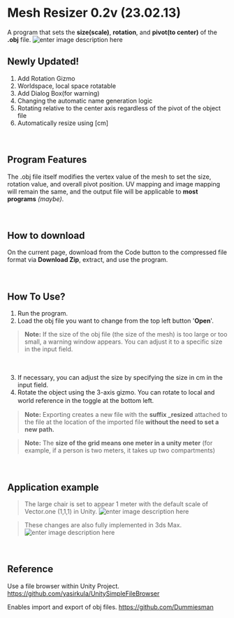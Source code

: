 
# Mesh Resizer 0.2v (23.02.13)
A program that sets the **size(scale)**, **rotation**, and **pivot(to center)** of the **.obj** file.
![enter image description here](https://drive.google.com/uc?export=view&id=1IYhnw9Sz-7lfkFfvnsVb4V-sbScF9gu0)

## Newly Updated!

 1. Add Rotation Gizmo 
 2. Worldspace, local space rotatable 
 3. Add Dialog Box(for warning)
 4. Changing the automatic name generation logic
 5. Rotating relative to the center axis regardless of the pivot of the object file
 6. Automatically resize using [cm]

  ㅤ

## Program Features

The .obj file itself modifies the vertex value of the mesh to set the size, rotation value, and overall pivot position.
UV mapping and image mapping will remain the same, and the output file will be applicable to **most programs**  *(maybe)*.

ㅤ

## How to download

On the current page, download from the Code button to the compressed file format via **Download Zip**, extract, and use the program.

ㅤ

## How To Use?

1. Run the program.  
2. Load the obj file you want to change from the top left button '**Open**'.
>  **Note:** If the size of the obj file (the size of the mesh) is too large or too small, a warning window appears. You can adjust it to a specific size in the input field.

ㅤ

3. If necessary, you can adjust the size by specifying the size in cm in the input field.
4. Rotate the object using the 3-axis gizmo. You can rotate to local and world reference in the toggle at the bottom left.
ㅤ
ㅤ

>  **Note:** Exporting creates a new file with the **suffix _resized** attached to the file at the location of the imported file **without the need to set a new path.**

>  **Note:** The **size of the grid means one meter in a unity meter** (for example, if a person is two meters, it takes up two compartments)

ㅤ

## Application example
> The large chair is set to appear 1 meter with the default scale of Vector.one (1,1,1) in Unity.
![enter image description here](https://drive.google.com/uc?id=1uR2ZJV-Lq8RLUFLhmIawyBd21O0TGRza)

> These changes are also fully implemented in 3ds Max.
![enter image description here](https://drive.google.com/uc?id=1vz0LRepQJGgpjDebLMGo34-4gGf9dmtE)

ㅤ

## Reference

Use a file browser within Unity Project.
https://github.com/yasirkula/UnitySimpleFileBrowser

Enables import and export of obj files.
https://github.com/Dummiesman
